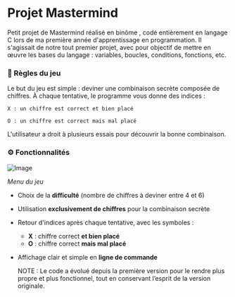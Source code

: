 # Projet Mastermind

Petit projet de Mastermind  réalisé en binôme , codé entièrement en langage C lors de ma première année d'apprentissage en programmation. Il s'agissait de notre tout premier projet, avec pour objectif de mettre en œuvre les bases du langage : variables, boucles, conditions, fonctions, etc.

### 📜 Règles du jeu

Le but du jeu est simple : deviner une combinaison secrète composée de chiffres.
À chaque tentative, le programme vous donne des indices :

    X : un chiffre est correct et bien placé

    O : un chiffre est correct mais mal placé

L'utilisateur a droit à plusieurs essais pour découvrir la bonne combinaison.


### ⚙️ Fonctionnalités


![Image](https://github.com/user-attachments/assets/0085550b-5e5a-4a82-aa35-8ed9da46f814)

*Menu du jeu*



- Choix de la **difficulté** (nombre de chiffres à deviner entre 4 et 6)
- Utilisation **exclusivement de chiffres** pour la combinaison secrète
- Retour d'indices après chaque tentative, avec les symboles :
  - **X** : chiffre correct **et bien placé**
  - **O** : chiffre correct **mais mal placé**
- Affichage clair et simple en **ligne de commande**

  NOTE : Le code a évolué depuis la première version pour le rendre plus propre et plus fonctionnel, tout en conservant l’esprit de la version originale.
